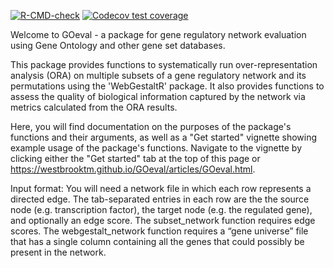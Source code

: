 <!-- badges: start -->
[![R-CMD-check](https://github.com/westbrooktm/GOeval/actions/workflows/R-CMD-check.yaml/badge.svg)](https://github.com/westbrooktm/GOeval/actions/workflows/R-CMD-check.yaml)
[![Codecov test coverage](https://codecov.io/gh/westbrooktm/GOeval/branch/main/graph/badge.svg)](https://app.codecov.io/gh/westbrooktm/GOeval?branch=main)
<!-- badges: end -->

Welcome to GOeval - a package for gene regulatory network evaluation using Gene Ontology and other gene set databases.

This package provides functions to systematically run over-representation analysis (ORA) on multiple subsets of a gene regulatory network and its permutations using the 'WebGestaltR' package. It also provides functions to assess the quality of biological information captured by the network via metrics calculated from the ORA results.

Here, you will find documentation on the purposes of the package's functions and their arguments, as well as a "Get started" vignette showing example usage of the package's functions. Navigate to the vignette by clicking either the "Get started" tab at the top of this page or https://westbrooktm.github.io/GOeval/articles/GOeval.html.

Input format: You will need a network file in which each row represents a directed edge. The tab-separated entries in each row are the the source node (e.g. transcription factor), the target node (e.g. the regulated gene), and optionally an edge score. The subset_network function requires edge scores. The webgestalt_network function requires a “gene universe” file that has a single column containing all the genes that could possibly be present in the network.
